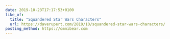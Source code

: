 ```yaml
---
date: 2019-10-23T17:17:53+0100
like_of:
  title: "Squandered Star Wars Characters"
  url: https://daverupert.com/2019/10/squandered-star-wars-characters/
posting_method: https://omnibear.com
---
```

